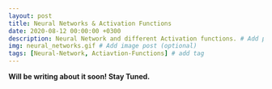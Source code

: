 ```yaml
---
layout: post
title: Neural Networks & Activation Functions 
date: 2020-08-12 00:00:00 +0300
description: Neural Network and different Activation functions. # Add post description (optional)
img: neural_networks.gif # Add image post (optional)
tags: [Neural-Network, Actiavtion-Functions] # add tag
---
```

**Will be writing about it soon! Stay Tuned.**

